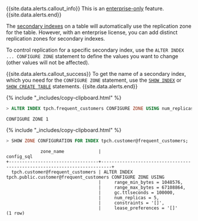 {{site.data.alerts.callout_info}}
This is an [enterprise-only](enterprise-licensing.html) feature.
{{site.data.alerts.end}}

The [secondary indexes](indexes.html) on a table will automatically use the replication zone for the table. However, with an enterprise license, you can add distinct replication zones for secondary indexes.

To control replication for a specific secondary index, use the `ALTER INDEX ... CONFIGURE ZONE` statement to define the values you want to change (other values will not be affected).

{{site.data.alerts.callout_success}}
To get the name of a secondary index, which you need for the `CONFIGURE ZONE` statement, use the [`SHOW INDEX`](show-index.html) or [`SHOW CREATE TABLE`](show-create.html) statements.
{{site.data.alerts.end}}

{% include "_includes/copy-clipboard.html" %}
~~~ sql
> ALTER INDEX tpch.frequent_customers CONFIGURE ZONE USING num_replicas = 5, gc.ttlseconds = 100000;
~~~

~~~
CONFIGURE ZONE 1
~~~

{% include "_includes/copy-clipboard.html" %}
~~~ sql
> SHOW ZONE CONFIGURATION FOR INDEX tpch.customer@frequent_customers;
~~~

~~~
             zone_name             |                                config_sql
+----------------------------------+--------------------------------------------------------------------------+
  tpch.customer@frequent_customers | ALTER INDEX tpch.public.customer@frequent_customers CONFIGURE ZONE USING
                                   |     range_min_bytes = 1048576,
                                   |     range_max_bytes = 67108864,
                                   |     gc.ttlseconds = 100000,
                                   |     num_replicas = 5,
                                   |     constraints = '[]',
                                   |     lease_preferences = '[]'
(1 row)
~~~
